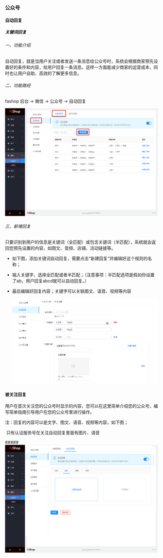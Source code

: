 ### 公众号

#### 自动回复

##### 关键词回复

###### 一、功能介绍

自动回复，就是当用户关注或者发送一条消息给公众号时，系统会根据商家预先设置好的条件和内容，给用户回复一条消息。这样一方面能减少商家的运营成本，同时也让用户自助、高效的了解更多信息。 

###### 二、功能路经

fashop 后台 → 微信 → 公众号 → 自动回复 

![](./images/huang_wechat_Reply1.png)

###### 三、新增回复

只要识别到用户的信息是关键词（全匹配）或包含关键词（半匹配），系统就会返回您预先设置的内容，如图文、音频、店铺、活动链接等。

- 如下图，添加关键词自动回复，需要点击“新建回复”并编辑好这个规则的名称；

- 输入关键字，选择全匹配或者半匹配；（注意事项：半匹配选项是假如你设置了ab，用户回复abcd就可以自动回复。）

- 最后编辑好回复内容；关键字可以关联图文、语音、视频等内容

  ![](./images/huang_wechat_Reply2.png)

#### 被关注回复

用户在首次关注您的公众号时显示的内容，您可以在这里简单介绍您的公众号，编写简单指南引导用户在您的公众号里进行操作。

注：回复的内容可以是文字、图文、语音、视频等内容，如下图；

​        只有认证服务号在关注自动回复里面有图片、语音

#####![](./images/huang_wechat_Reply4.png)

